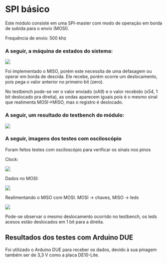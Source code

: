 # SPI básico

Este módulo consiste em uma SPI-master com modo de operação em borda de subida para o envio (MOSI).

Frequência de envio: 500 khz

### A seguir, a máquina de estados do sistema:

![](https://github.com/diogo0001/riscv-multicycle/blob/master/peripherals/spi/FSM.jpeg)

Foi implementado o MISO, porém este necessita de uma defasagem ou operar em borda de descida.
Ele recebe, porém ocorre um deslocamento, pois pega o valor anterior no primeiro bit (zero).

No testbench pode-se ver o valor enviado (xA9) e o valor recebido (x54, 1 bit deslocado pra direita),
as ondas aparecem iguais pois é o mesmo sinal que realimenta MOSI->MISO, mas o registro é deslocado.

 ### A seguir, um resultado do testbench do módulo:
 
 ![](https://github.com/diogo0001/riscv-multicycle/blob/master/peripherals/spi/testbench.PNG)
 
 
 ### A seguir, imagens dos testes com osciloscópio
 
 Foram feitos testes com osciloscópio para verificar os sinais nos pinos
 
 Clock:
 
 ![](https://github.com/diogo0001/riscv-multicycle/blob/master/peripherals/spi/spi_clock_osciloscope.PNG)
 
 Dados no MOSI:
 
 ![](https://github.com/diogo0001/riscv-multicycle/blob/master/peripherals/spi/spi_mosi_osciloscope.PNG)
 
 Realimentando o MISO com MOSI. MOSI -> chaves, MISO -> leds
 
 ![](https://github.com/diogo0001/riscv-multicycle/blob/master/peripherals/spi/spi_miso_leds.PNG)
 
 Pode-se observar o mesmo deslocamento ocorrido no testbench, os leds acesos estão deslocados em 1 bit para a direita.
 
 ## Resultados dos testes com Arduino DUE
 
 Foi utilizado o Arduino DUE para receber os dados, devido à sua pinagem também ser de 3,3 V como a placa DE10-Lite.
